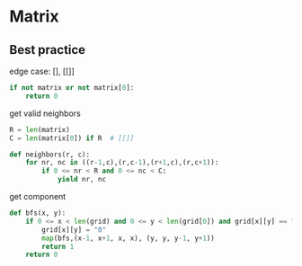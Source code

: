 # Matrix


## Best practice 

edge case: [], [[]]

``` python 
if not matrix or not matrix[0]:
	return 0
```


get valid neighbors

``` python 
R = len(matrix)
C = len(matrix[0]) if R  # [[]]

def neighbors(r, c): 
	for nr, nc in ((r-1,c),(r,c-1),(r+1,c),(r,c+1)):
	    if 0 <= nr < R and 0 <= nc < C:
	        yield nr, nc
```

get component 

``` python 
def bfs(x, y):
    if 0 <= x < len(grid) and 0 <= y < len(grid[0]) and grid[x][y] == "1":
        grid[x][y] = "0"
        map(bfs,(x-1, x+1, x, x), (y, y, y-1, y+1))
        return 1 
    return 0
``` 

